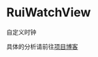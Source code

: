 # RuiWatchView
自定义时钟

具体的分析请前往<a href="https://hurui1990.github.io/hurui.github.io/2017/08/22/Android自定义View之自己画一个时钟/">项目博客</a>
